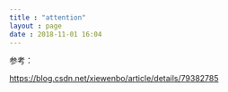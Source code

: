 ```yaml
---
title : "attention"
layout : page
date : 2018-11-01 16:04
---
```




参考：

https://blog.csdn.net/xiewenbo/article/details/79382785

